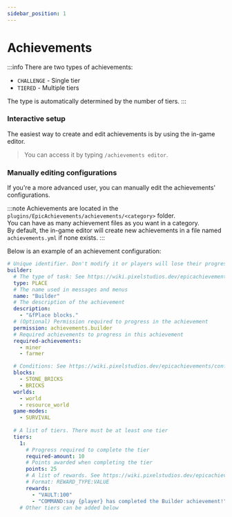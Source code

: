 ```yaml
---
sidebar_position: 1
---
```


# Achievements

:::info
There are two types of achievements:
- `CHALLENGE` - Single tier
- `TIERED` - Multiple tiers

The type is automatically determined by the number of tiers.
:::

### Interactive setup

The easiest way to create and edit achievements is by using the in-game editor. <br/>
> You can access it by typing `/achievements editor`.

### Manually editing configurations

If you're a more advanced user, you can manually edit the achievements' configurations.

:::note
Achievements are located in the `plugins/EpicAchievements/achievements/<category>` folder. <br/>
You can have as many achievement files as you want in a category. <br/>
By default, the in-game editor will create new achievements in a file named `achievements.yml` if none exists.
:::

Below is an example of an achievement configuration:

```yaml title="achievements/survival/achievements.yml"
# Unique identifier. Don't modify it or players will lose their progress!
builder: 
  # The type of task: See https://wiki.pixelstudios.dev/epicachievements/configuration/tasks
  type: PLACE
  # The name used in messages and menus
  name: "Builder"
  # The description of the achievement
  description:
    - "&fPlace blocks."
  # (Optional) Permission required to progress in the achievement
  permission: achievements.builder
  # Required achievements to progress in this achievement
  required-achievements:
    - miner
    - farmer

  # Conditions: See https://wiki.pixelstudios.dev/epicachievements/configuration/conditions
  blocks:
    - STONE_BRICKS
    - BRICKS
  worlds:
    - world
    - resource_world
  game-modes:
    - SURVIVAL
      
  # A list of tiers. There must be at least one tier
  tiers:
    1:
      # Progress required to complete the tier
      required-amount: 10
      # Points awarded when completing the tier
      points: 25
      # A list of rewards. See https://wiki.pixelstudios.dev/epicachievements/configuration/rewards
      # Format: REWARD_TYPE:VALUE
      rewards:
        - "VAULT:100"
        - "COMMAND:say {player} has completed the Builder achievement!"
    # Other tiers can be added below
```